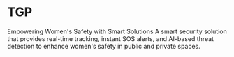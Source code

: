 # TGP
Empowering Women's Safety with Smart Solutions  A smart security solution that provides real-time tracking, instant SOS alerts, and AI-based threat detection to enhance women's safety in public and private spaces.
